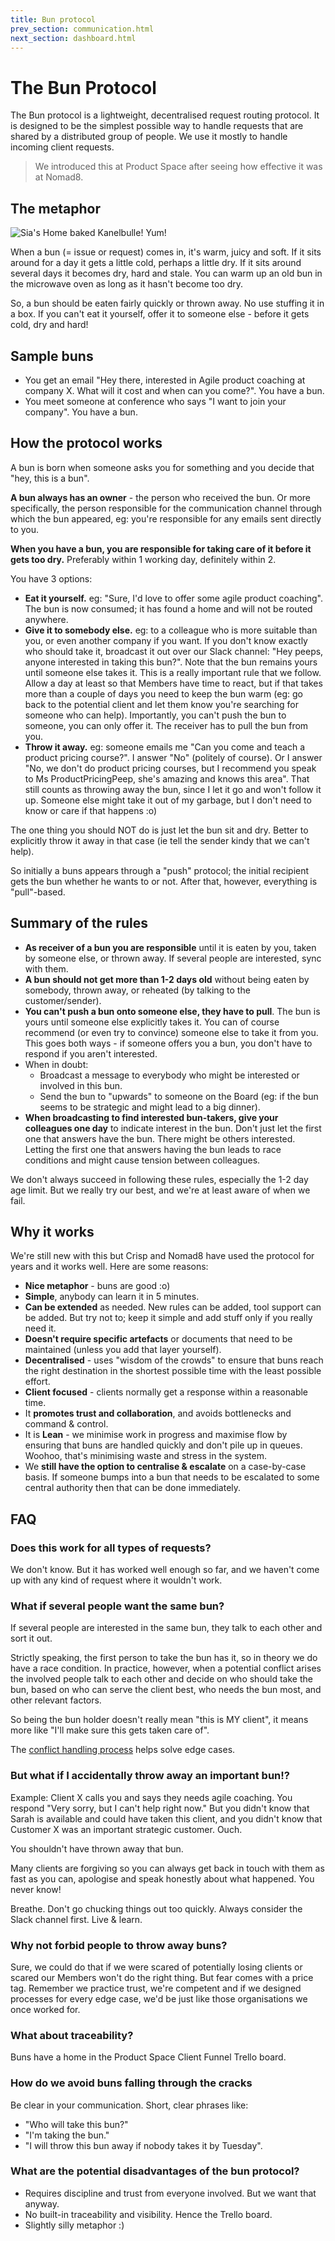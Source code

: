 ```yaml
---
title: Bun protocol
prev_section: communication.html
next_section: dashboard.html
---
```


The Bun Protocol
================

The Bun protocol is a lightweight, decentralised request routing protocol. It is designed to be the simplest possible way to handle requests that are shared by a distributed group of people. We use it mostly to handle incoming client requests.

> We introduced this at Product Space after seeing how effective it was at Nomad8.

The metaphor
------------

![Sia's Home baked Kanelbulle! Yum!](../assets/Bun.jpg "Sia's Home baked Kanelbulle! Yum!")

When a bun (= issue or request) comes in, it's warm, juicy and soft. If it sits around for a day it gets a little cold, perhaps a little dry. If it sits around several days it becomes dry, hard and stale. You can warm up an old bun in the microwave oven as long as it hasn't become too dry.

So, a bun should be eaten fairly quickly or thrown away. No use stuffing it in a box. If you can't eat it yourself, offer it to someone else - before it gets cold, dry and hard!

Sample buns
-----------

-   You get an email "Hey there, interested in Agile product coaching at company X. What will it cost and when can you come?". You have a bun.
-   You meet someone at conference who says "I want to join your company". You have a bun.

How the protocol works
----------------------

A bun is born when someone asks you for something and you decide that "hey, this is a bun". 

**A bun always has an owner** - the person who received the bun. Or more specifically, the person responsible for the communication channel through which the bun appeared, eg: you're responsible for any emails sent directly to you.

**When you have a bun, you are responsible for taking care of it before it gets too dry.** Preferably within 1 working day, definitely within 2.

You have 3 options:

-   **Eat it yourself.** eg: "Sure, I'd love to offer some agile product coaching". The bun is now consumed; it has found a home and will not be routed anywhere.
-   **Give it to somebody else.** eg: to a colleague who is more suitable than you, or even another  company if you want. If you don't know exactly who should take it, broadcast it out over our Slack channel: "Hey peeps, anyone interested in taking this bun?". Note that the bun remains yours until someone else takes it. This is a really important rule that we follow. Allow a day at least so that Members have time to react, but if that takes more than a couple of days you need to keep the bun warm (eg: go back to the potential client and let them know you're searching for someone who can help). Importantly, you can't push the bun to someone, you can only offer it. The receiver has to pull the bun from you.
-   **Throw it away.** eg: someone emails me "Can you come and teach a product pricing course?". I answer "No" (politely of course). Or I answer "No, we don't do product pricing courses, but I recommend you speak to Ms ProductPricingPeep, she's amazing and knows this area". That still counts as throwing away the bun, since I let it go and won't follow it up. Someone else might take it out of my garbage, but I don't need to know or care if that happens :o)

The one thing you should NOT do is just let the bun sit and dry. Better to explicitly throw it away in that case (ie tell the sender kindy that we can't help).

So initially a buns appears through a "push" protocol; the initial recipient gets the bun whether he wants to or not. After that, however, everything is "pull"-based.

Summary of the rules
--------------------

-   **As receiver of a bun you are responsible** until it is eaten by you, taken by someone else, or thrown away. If several people are interested, sync with them.
-   **A bun should not get more than 1-2 days old** without being eaten by somebody, thrown away, or reheated (by talking to the customer/sender).
-   **You can't push a bun onto someone else, they have to pull**. The bun is yours until someone else explicitly takes it. You can of course recommend (or even try to convince) someone else to take it from you. This goes both ways - if someone offers you a bun, you don't have to respond if you aren't interested.
-   When in doubt:
    -   Broadcast a message to everybody who might be interested or involved in this bun.
    -   Send the bun to "upwards" to someone on the Board (eg: if the bun seems to be strategic and might lead to a big dinner).
-   **When broadcasting to find interested bun-takers, give your colleagues one day** to indicate interest in the bun. Don't just let the first one that answers have the bun. There might be others interested. Letting the first one that answers having the bun leads to race conditions and might cause tension between colleagues.

We don't always succeed in following these rules, especially the 1-2 day age limit. But we really try our best, and we're at least aware of when we fail.

Why it works
------------

We're still new with this but Crisp and Nomad8 have used the protocol for years and it works well. Here are some reasons:

-   **Nice metaphor** - buns are good :o)
-   **Simple**, anybody can learn it in 5 minutes.
-   **Can be extended** as needed. New rules can be added, tool support can be added. But try not to; keep it simple and add stuff only if you really need it.
-   **Doesn't require specific artefacts** or documents that need to be maintained (unless you add that layer yourself).
-   **Decentralised** - uses "wisdom of the crowds" to ensure that buns reach the right destination in the shortest possible time with the least possible effort. 
-   **Client focused** - clients normally get a response within a reasonable time.
-   It **promotes trust and collaboration**, and avoids bottlenecks and command & control.
-   It is **Lean** - we minimise work in progress and maximise flow by ensuring that buns are handled quickly and don't pile up in queues. Woohoo, that's minimising waste and stress in the system.
-   We **still have the option to centralise & escalate** on a case-by-case basis. If someone bumps into a bun that needs to be escalated to some central authority then that can be done immediately.

FAQ
---

### Does this work for all types of requests?

We don't know. But it has worked well enough so far, and we haven't come up with any kind of request where it wouldn't work.

### What if several people want the same bun?

If several people are interested in the same bun, they talk to each other and sort it out.

Strictly speaking, the first person to take the bun has it, so in theory we do have a race condition. In practice, however, when a potential conflict arises the involved people talk to each other and decide on who should take the bun, based on who can serve the client best, who needs the bun most, and other relevant factors.

So being the bun holder doesn't really mean "this is MY client", it means more like "I'll make sure this gets taken care of".

The [conflict handling process](conflict-handling.html) helps solve edge cases.

### But what if I accidentally throw away an important bun!?

Example: Client X calls you and says they needs agile coaching. You respond "Very sorry, but I can't help right now." But you didn't know that Sarah is available and could have taken this client, and you didn't know that Customer X was an important strategic customer. Ouch.

You shouldn't have thrown away that bun. 

Many clients are forgiving so you can always get back in touch with them as fast as you can, apologise and speak honestly about what happened. You never know!

Breathe. Don't go chucking things out too quickly. Always consider the Slack channel first. Live & learn.


### Why not forbid people to throw away buns?

Sure, we could do that if we were scared of potentially losing clients or scared our Members won't do the right thing. But fear comes with a price tag. Remember we practice trust, we're competent and if we designed processes for every edge case, we'd be just like those organisations we once worked for. 

### What about traceability?

Buns have a home in the Product Space Client Funnel Trello board.

### How do we avoid buns falling through the cracks

Be clear in your communication. Short, clear phrases like:

-   "Who will take this bun?"
-   "I'm taking the bun."
-   "I will throw this bun away if nobody takes it by Tuesday".


### What are the potential disadvantages of the bun protocol?

-   Requires discipline and trust from everyone involved. But we want that anyway.
-   No built-in traceability and visibility. Hence the Trello board.
-   Slightly silly metaphor :)
